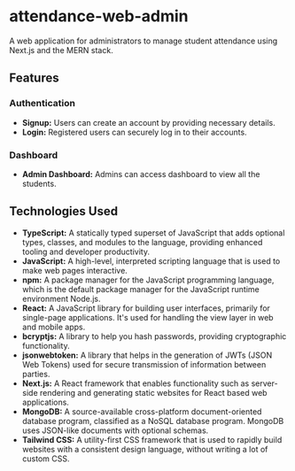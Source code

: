 # attendance-web-admin

A web application for administrators to manage student attendance using Next.js and the MERN stack.

## Features

### Authentication
- **Signup:** Users can create an account by providing necessary details.
- **Login:** Registered users can securely log in to their accounts.

### Dashboard
- **Admin Dashboard:** Admins can access dashboard to view all the students.

## Technologies Used

- **TypeScript:** A statically typed superset of JavaScript that adds optional types, classes, and modules to the language, providing enhanced tooling and developer productivity.
- **JavaScript:** A high-level, interpreted scripting language that is used to make web pages interactive.
- **npm:** A package manager for the JavaScript programming language, which is the default package manager for the JavaScript runtime environment Node.js.
- **React:** A JavaScript library for building user interfaces, primarily for single-page applications. It's used for handling the view layer in web and mobile apps.
- **bcryptjs:** A library to help you hash passwords, providing cryptographic functionality.
- **jsonwebtoken:** A library that helps in the generation of JWTs (JSON Web Tokens) used for secure transmission of information between parties.
- **Next.js:** A React framework that enables functionality such as server-side rendering and generating static websites for React based web applications.
- **MongoDB:** A source-available cross-platform document-oriented database program, classified as a NoSQL database program. MongoDB uses JSON-like documents with optional schemas.
- **Tailwind CSS:** A utility-first CSS framework that is used to rapidly build websites with a consistent design language, without writing a lot of custom CSS.
